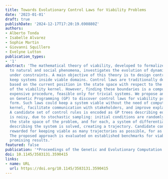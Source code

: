 ```yaml
---
title: Towards Evolutionary Control Laws for Viability Problems
date: '2023-01-01'
draft: true
publishDate: '2024-12-17T17:20:19.690880Z'
authors:
- Alberto Tonda
- Isabelle Alvarez
- Sophie Martin
- Giovanni Squillero
- Evelyne Lutton
publication_types:
- '1'
abstract: 'The mathematical theory of viability, developed to formalize problems related
  to natural and social phenomena, investigates the evolution of dynamical systems
  under constraints. A main objective of this theory is to design control laws to
  keep systems inside viable domains. Control laws are traditionally defined as rules,
  based on the current position in the state space with respect to the boundaries
  of the viability kernel. However, finding these boundaries is a computationally
  expensive procedure, feasible only for trivial systems. We propose an approach based
  on Genetic Programming (GP) to discover control laws for viability problems in analytic
  form. Such laws could keep a system viable without the need of computing its viability
  kernel, facilitate communication with stakeholders, and improve explainability.
  A candidate set of control rules is encoded as GP trees describing equations. Evaluation
  is noisy, due to stochastic sampling: initial conditions are randomly drawn from
  the state space of the problem, and for each, a system of differential equations
  describing the system is solved, creating a trajectory. Candidate control laws are
  rewarded for keeping viable as many trajectories as possible, for as long as possible.
  The proposed approach is evaluated on established benchmarks for viability and delivers
  promising results.'
featured: false
publication: '*Proceedings of the Genetic and Evolutionary Computation Conference*'
doi: 10.1145/3583131.3590415
links:
- name: URL
  url: https://doi.org/10.1145/3583131.3590415
---
```


